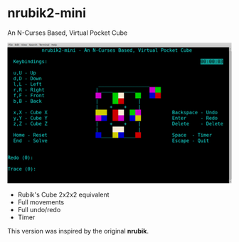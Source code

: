 # nrubik2-mini
An N-Curses Based, Virtual Pocket Cube

![Mini-Cube](nrubik2-mini.png?raw=true)

 - Rubik's Cube 2x2x2 equivalent
 - Full movements
 - Full undo/redo
 - Timer

This version was inspired by the original **nrubik**.
